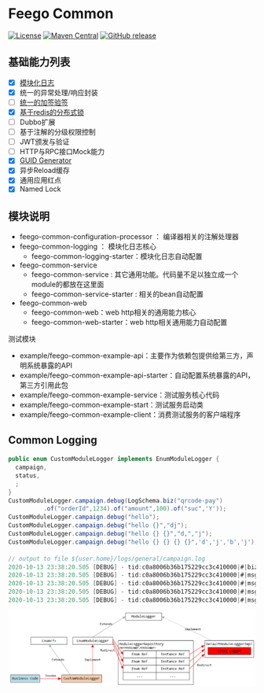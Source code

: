 # Feego Common

[![License](https://img.shields.io/badge/license-Apache%202-blue.svg)](https://www.apache.org/licenses/LICENSE-2.0)
[![Maven Central](https://maven-badges.herokuapp.com/maven-central/io.github.lvyahui8/feego-common-web-starter/badge.svg)](https://maven-badges.herokuapp.com/maven-central/io.github.lvyahui8/feego-common-web-starter)
[![GitHub release](https://img.shields.io/github/release/lvyahui8/feego-common.svg)](https://github.com/lvyahui8/feego-common/releases)

## 基础能力列表

- [x] [模块化日志](/readme.assets/logging.md)
- [x] 统一的异常处理/响应封装
- [ ] [统一的加签验签](/readme.assets/signature.md)
- [x] [基于redis的分布式锁](/readme.assets/lock.md)
- [ ] Dubbo扩展
- [ ] 基于注解的分级权限控制
- [ ] JWT颁发与验证
- [ ] HTTP与RPC接口Mock能力
- [x] [GUID Generator](/readme.assets/guid.md)
- [x] 异步Reload缓存
- [x] 通用应用红点
- [x] Named Lock

## 模块说明

- feego-common-configuration-processor ： 编译器相关的注解处理器
- feego-common-logging ： 模块化日志核心
  - feego-common-logging-starter：模块化日志自动配置
- feego-common-service
  - feego-common-service : 其它通用功能。代码量不足以独立成一个module的都放在这里面
  - feego-common-service-starter : 相关的bean自动配置
- feego-common-web
  - feego-common-web：web http相关的通用能力核心
  - feego-common-web-starter：web http相关通用能力自动配置

测试模块

- example/feego-common-example-api：主要作为依赖包提供给第三方，声明系统暴露的API
- example/feego-common-example-api-starter：自动配置系统暴露的API，第三方引用此包
- example/feego-common-example-service：测试服务核心代码
- example/feego-common-example-start：测试服务启动类
- example/feego-common-example-client：消费测试服务的客户端程序

## Common Logging

```java
public enum CustomModuleLogger implements EnumModuleLogger { 
  campaign,
  status,
  ;
}
CustomModuleLogger.campaign.debug(LogSchema.biz("qrcode-pay")
          .of("orderId",1234).of("amount",100).of("suc",'Y'));
CustomModuleLogger.campaign.debug("hello");
CustomModuleLogger.campaign.debug("hello {}","dj");
CustomModuleLogger.campaign.debug("hello {} {}","d,","j");
CustomModuleLogger.campaign.debug("hello {} {} {} {}",'d','j','b','j');

// output to file ${user.home}/logs/general/campaign.log
2020-10-13 23:38:20.505 [DEBUG] - tid:c0a8006b36b175229cc3c410000|#|biz:qrcode-pay|#|orderId:1234|#|amount:100|#|suc:Y|#|
2020-10-13 23:38:20.505 [DEBUG] - tid:c0a8006b36b175229cc3c410000|#|msg:hello|#|
2020-10-13 23:38:20.505 [DEBUG] - tid:c0a8006b36b175229cc3c410000|#|msg:hello dj|#|
2020-10-13 23:38:20.505 [DEBUG] - tid:c0a8006b36b175229cc3c410000|#|msg:hello d, j|#|
2020-10-13 23:38:20.505 [DEBUG] - tid:c0a8006b36b175229cc3c410000|#|msg:hello d j b j|#|
```

![image-20201013233502251](readme.assets/image-20201013233502251.png)